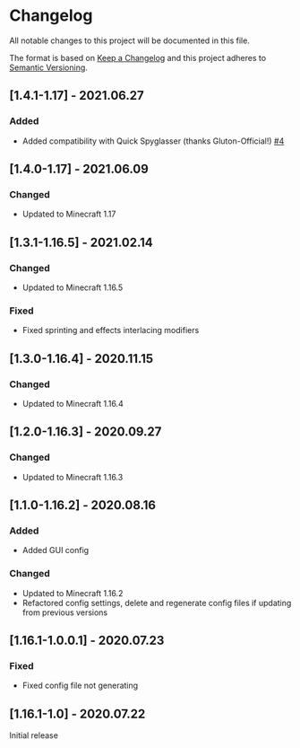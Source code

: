 # Changelog
All notable changes to this project will be documented in this file.

The format is based on [Keep a Changelog](http://keepachangelog.com/en/1.0.0/) and this project adheres to [Semantic Versioning](http://semver.org/spec/v2.0.0.html).

## [1.4.1-1.17] - 2021.06.27
### Added
- Added compatibility with Quick Spyglasser (thanks Gluton-Official!) [#4](https://github.com/TheIllusiveC4/CustomFoV/pull/4)

## [1.4.0-1.17] - 2021.06.09
### Changed
- Updated to Minecraft 1.17

## [1.3.1-1.16.5] - 2021.02.14
### Changed
- Updated to Minecraft 1.16.5
### Fixed
- Fixed sprinting and effects interlacing modifiers 

## [1.3.0-1.16.4] - 2020.11.15
### Changed
- Updated to Minecraft 1.16.4

## [1.2.0-1.16.3] - 2020.09.27
### Changed
- Updated to Minecraft 1.16.3

## [1.1.0-1.16.2] - 2020.08.16
### Added
- Added GUI config
### Changed
- Updated to Minecraft 1.16.2
- Refactored config settings, delete and regenerate config files if updating from previous versions

## [1.16.1-1.0.0.1] - 2020.07.23
### Fixed
- Fixed config file not generating

## [1.16.1-1.0] - 2020.07.22
Initial release

